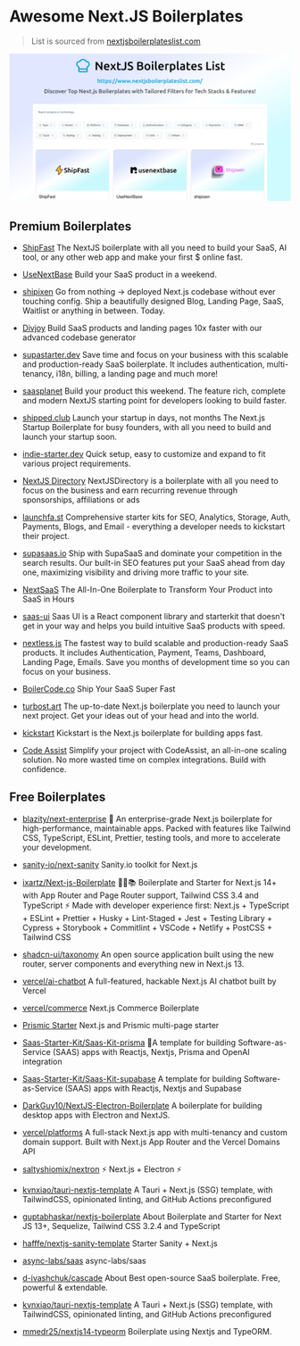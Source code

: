 # Awesome Next.JS Boilerplates

> List is sourced from [nextjsboilerplateslist.com](https://www.nextjsboilerplateslist.com/)

[<img src="./opengraph-image.png">](https://www.nextjsboilerplateslist.com/)

## Premium Boilerplates
 

- [ShipFast](https://shipfa.st/?via=sasi)
The NextJS boilerplate with all you need to build your SaaS, AI tool, or any other web app and make your first $ online fast.

- [UseNextBase](https://nextbase-starter-kit.lemonsqueezy.com?aff=yjXY9)
Build your SaaS product in a weekend.

- [shipixen](https://shipixen.com?aff=yjXY9)
Go from nothing → deployed Next.js codebase without ever touching config. Ship a beautifully designed Blog, Landing Page, SaaS, Waitlist or anything in between. Today.

- [Divjoy](https://divjoy.com/?via=nbl)
Build SaaS products and landing pages 10x faster with our advanced codebase generator

- [supastarter.dev](https://supastarter.dev?aff=yjXY9)
Save time and focus on your business with this scalable and production-ready SaaS boilerplate. It includes authentication, multi-tenancy, i18n, billing, a landing page and much more!

- [saasplanet](https://saasplanet.org/)
Build your product this weekend. The feature rich, complete and modern NextJS starting point for developers looking to build faster.

- [shipped.club](https://shipped.club?aff=yjXY9)
Launch your startup in days, not months The Next.js Startup Boilerplate for busy founders, with all you need to build and launch your startup soon.

- [indie-starter.dev](https://indie-starter.dev?aff=yjXY9)
Quick setup, easy to customize and expand to fit various project requirements.

- [NextJS Directory](https://www.nextjsdirectory.com/)
NextJSDirectory is a boilerplate with all you need to focus on the business and earn recurring revenue through sponsorships, affiliations or ads

- [launchfa.st](https://code-templates.lemonsqueezy.com/?aff=yjXY9)
Comprehensive starter kits for SEO, Analytics, Storage, Auth, Payments, Blogs, and Email - everything a developer needs to kickstart their project.

- [supasaas.io](https://www.supasaas.io/)
Ship with SupaSaaS and dominate your competition in the search results. Our built-in SEO features put your SaaS ahead from day one, maximizing visibility and driving more traffic to your site.

- [NextSaaS](https://nextsaas.live/)
The All-In-One Boilerplate to Transform Your Product into SaaS in Hours

- [saas-ui](https://saas-ui.dev?aff=yjXY9)
Saas UI is a React component library and starterkit that doesn't get in your way and helps you build intuitive SaaS products with speed.

- [nextless.js](https://nextlessjs.com/)
The fastest way to build scalable and production-ready SaaS products. It includes Authentication, Payment, Teams, Dashboard, Landing Page, Emails. Save you months of development time so you can focus on your business.

- [BoilerCode.co](https://boilercode.co/)
Ship Your SaaS Super Fast

- [turbost.art](https://turbost.art/)
The up-to-date Next.js boilerplate you need to launch your next project. Get your ideas out of your head and into the world.

- [kickstart](https://kickstart.app/)
Kickstart is the Next.js  boilerplate for building apps fast.

- [Code Assist](https://codeassi.st/)
Simplify your project with CodeAssist, an all-in-one scaling solution. No more wasted time on complex integrations. Build with confidence.



## Free Boilerplates
 

- [blazity/next-enterprise](https://github.com/Blazity/next-enterprise)
💼 An enterprise-grade Next.js boilerplate for high-performance, maintainable apps. Packed with features like Tailwind CSS, TypeScript, ESLint, Prettier, testing tools, and more to accelerate your development.

- [sanity-io/next-sanity](https://github.com/sanity-io/next-sanity)
Sanity.io toolkit for Next.js

- [ixartz/Next-js-Boilerplate](https://github.com/ixartz/Next-js-Boilerplate)
🚀🎉📚 Boilerplate and Starter for Next.js 14+ with App Router and Page Router support, Tailwind CSS 3.4 and TypeScript ⚡️ Made with developer experience first: Next.js + TypeScript + ESLint + Prettier + Husky + Lint-Staged + Jest + Testing Library + Cypress + Storybook + Commitlint + VSCode + Netlify + PostCSS + Tailwind CSS

- [shadcn-ui/taxonomy](https://github.com/shadcn-ui/taxonomy)
An open source application built using the new router, server components and everything new in Next.js 13.

- [vercel/ai-chatbot](https://github.com/vercel/ai-chatbot/tree/main)
A full-featured, hackable Next.js AI chatbot built by Vercel

- [vercel/commerce](https://github.com/vercel/commerce)
Next.js Commerce Boilerplate

- [Prismic Starter](https://github.com/prismicio-community/nextjs-starter-prismic-multi-page)
Next.js and Prismic multi-page starter

- [Saas-Starter-Kit/Saas-Kit-prisma](https://github.com/Saas-Starter-Kit/Saas-Kit-prisma)
🚀A template for building Software-as-Service (SAAS) apps with Reactjs, Nextjs, Prisma and OpenAI integration

- [Saas-Starter-Kit/Saas-Kit-supabase](https://github.com/Saas-Starter-Kit/Saas-Kit-supabase)
A template for building Software-as-Service (SAAS) apps with Reactjs, Nextjs and Supabase

- [DarkGuy10/NextJS-Electron-Boilerplate](https://github.com/DarkGuy10/NextJS-Electron-Boilerplate)
A boilerplate for building desktop apps with Electron and NextJS.

- [vercel/platforms](https://github.com/vercel/platforms)
A full-stack Next.js app with multi-tenancy and custom domain support. Built with Next.js App Router and the Vercel Domains API

- [saltyshiomix/nextron](https://github.com/saltyshiomix/nextron)
⚡ Next.js + Electron ⚡

- [kvnxiao/tauri-nextjs-template](https://github.com/kvnxiao/tauri-nextjs-template)
A Tauri + Next.js (SSG) template, with TailwindCSS, opinionated linting, and GitHub Actions preconfigured

- [guptabhaskar/nextjs-boilerplate](https://github.com/guptabhaskar/nextjs-boilerplate)
About Boilerplate and Starter for Next JS 13+, Sequelize, Tailwind CSS 3.2.4 and TypeScript

- [hafffe/nextjs-sanity-template](https://github.com/hafffe/nextjs-sanity-template)
Starter Sanity + Next.js

- [async-labs/saas](https://github.com/async-labs/saas/)
async-labs/saas

- [d-ivashchuk/cascade](https://github.com/d-ivashchuk/cascade)
About Best open-source SaaS boilerplate. Free, powerful & extendable.

- [kvnxiao/tauri-nextjs-template](https://github.com/kvnxiao/tauri-nextjs-template)
A Tauri + Next.js (SSG) template, with TailwindCSS, opinionated linting, and GitHub Actions preconfigured

- [mmedr25/nextjs14-typeorm](https://github.com/mmedr25/nextjs14-typeorm)
Boilerplate using Nextjs and TypeORM.
